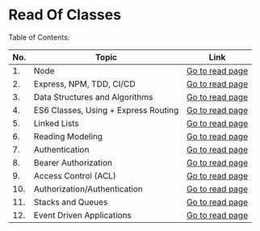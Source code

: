 # Read Of Classes

Table of Contents:

| No. | Topic                                     | Link                                          |
|-----|-------------------------------------------|-----------------------------------------------|
| 1.  | Node                                      | [Go to read page](./class1a.md)               |
| 2.  | Express, NPM, TDD, CI/CD                  | [Go to read page](./class1b.md)               |
| 3.  | Data Structures and Algorithms            | [Go to read page](./DataStAndAlgo.md)         |
| 4.  | ES6 Classes, Using + Express Routing      | [Go to read page](./class2R.md)               |
| 5.  | Linked Lists                              | [Go to read page](./class3LinkedLists.md)     |
| 6.  | Reading Modeling                          | [Go to read page](./class3ReadingModeling.md) |
| 7.  | Authentication                            | [Go to read page](./class6Hash)               |
| 8.  | Bearer Authorization                      | [Go to read page](./class07.md)               |
| 9.  | Access Control (ACL)                      | [Go to read page](./class08.md)               |
| 10. | Authorization/Authentication              | [Go to read page](./class09.md)               |
| 11. | Stacks and Queues                         | [Go to read page](./class10.md)               |
| 12. | Event Driven Applications                 | [Go to read page](./class11.md)               |
